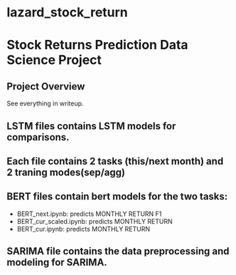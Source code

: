 # lazard_stock_return

# Stock Returns Prediction Data Science Project

## Project Overview
See everything in writeup. 

## LSTM files contains LSTM models for comparisons. 
## Each file contains 2 tasks (this/next month) and 2 traning modes(sep/agg)

## BERT files contain bert models for the two tasks: 
- BERT_next.ipynb: predicts  MONTHLY RETURN F1
- BERT_cur_scaled.ipynb: predicts  MONTHLY RETURN
- BERT_cur.ipynb: predicts  MONTHLY RETURN

## SARIMA file contains the data preprocessing and modeling for SARIMA. 
